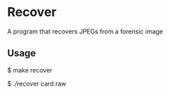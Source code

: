 # Recover
A program that recovers JPEGs from a forensic image

## Usage

$ make recover

$ ./recover card.raw

